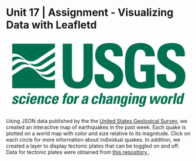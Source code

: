# Unit 17 | Assignment - Visualizing Data with Leafletd

![1-Logo](Images/1-Logo.png)

Using JSON data published by the the <a href="https://earthquake.usgs.gov/earthquakes/feed/v1.0/geojson.php"> United States Geological Survey</a>, we created an interactive map of earthquakes in the past week. Each quake is plotted on a world map with color and size relative to its magnitude. Click on each circle for more information about individual quakes.  In addition, we created a layer to display tectonic plates that can be toggled on and off.  Data for tectonic plates were obtained from <a href="https://github.com/fraxen/tectonicplates"> this repository </a>.

